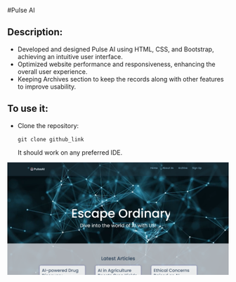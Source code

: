 #Pulse AI
<h2>Description:</h2>
<ul>
  <li>Developed and designed Pulse AI using HTML, CSS, and Bootstrap, achieving an intuitive user interface. </li>
  <li>Optimized website performance and responsiveness, enhancing the overall user experience. </li>
  <li>Keeping Archives section to keep the records along with other features to improve usability.</li>
</ul>

<h2>To use it:</h2>
<ul>
  <li>Clone the repository:</li>

  ```
 git clone github_link
```
  <p>It should work on any preferred IDE.</p>
</ul>
<img src="pulseai.png" alt="PulseAIhome">

